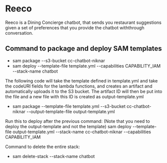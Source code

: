 # Reeco

Reeco is a  Dining Concierge chatbot, that sends you restaurant suggestions given a set of preferences that you provide the chatbot withthrough conversation.

##  Command to package and deploy SAM templates
- sam package --s3-bucket cc-chatbot-niknar
- sam deploy --template-file template.yml --capabilities CAPABILITY_IAM --stack-name chatbot

The following code will take the template defined in template.yml and take the codeURI fields for the lambda functions, and creates an artifact and automatically
uploads it to the S3 bucket. The artifact ID will then be put into the file and a new file with this ID is created as output-template.yml
- sam package --template-file template.yml --s3-bucket cc-chatbot-niknar --output-template-file output-template.yml

Run this to deploy after the previous command: (Note that you need to deploy the output-template and not the template)
sam deploy --template-file output-template.yml --stack-name cc-chatbot-niknar --capabilities CAPABILITY_IAM

Command to delete the entire stack:
- sam delete-stack --stack-name chatbot
